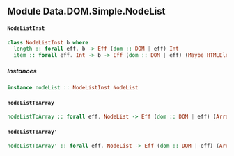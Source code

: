 ## Module Data.DOM.Simple.NodeList

#### `NodeListInst`

``` purescript
class NodeListInst b where
  length :: forall eff. b -> Eff (dom :: DOM | eff) Int
  item :: forall eff. Int -> b -> Eff (dom :: DOM | eff) (Maybe HTMLElement)
```

##### Instances
``` purescript
instance nodeList :: NodeListInst NodeList
```

#### `nodeListToArray`

``` purescript
nodeListToArray :: forall eff. NodeList -> Eff (dom :: DOM | eff) (Array HTMLElement)
```

#### `nodeListToArray'`

``` purescript
nodeListToArray' :: forall eff. NodeList -> Eff (dom :: DOM | eff) (Array HTMLElement)
```


